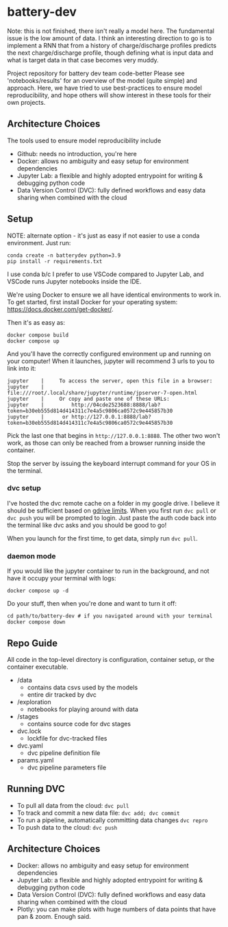 
# battery-dev


Note: this is not finished, there isn't really a model here. The fundamental issue is the low amount of data. I think an interesting direction to go is to implement a RNN that from a history of charge/discharge profiles predicts the next charge/discharge profile, though defining what is input data and what is target data in that case becomes very muddy.

Project repository for battery dev team code-better
Please see 'notebooks/results' for an overview of the model (quite simple) and approach.
Here, we have tried to use best-practices to ensure model reproducibility, and hope others will show interest in these tools for their own projects.
## Architecture Choices
The tools used to ensure model reproducibility include
- Github: needs no introduction, you're here
- Docker: allows no ambiguity and easy setup for environment dependencies
- Jupyter Lab: a flexible and highly adopted entrypoint for writing & debugging python code
- Data Version Control (DVC): fully defined workflows and easy data sharing when combined with the cloud

## Setup

NOTE: alternate option - it's just as easy if not easier to use a conda environment.  Just run:

```console
conda create -n batterydev python=3.9
pip install -r requirements.txt
```

I use conda b/c I prefer to use VSCode compared to Jupyter Lab, and VSCode runs Jupyter notebooks inside the IDE.

We're using Docker to ensure we all have identical environments to work in. To get started, first install Docker for your operating system: https://docs.docker.com/get-docker/.

Then it's as easy as:

```console
docker compose build
docker compose up
```

And you'll have the correctly configured environment up and running on your computer! When it launches, jupyter will recommend 3 urls to you to link into it:

```console
jupyter    |     To access the server, open this file in a browser:
jupyter    |         file:///root/.local/share/jupyter/runtime/jpserver-7-open.html
jupyter    |     Or copy and paste one of these URLs:
jupyter    |         http://04cde2523688:8888/lab?token=b30eb555d814d414311c7e4a5c9806ca0572c9e445857b30
jupyter    |      or http://127.0.0.1:8888/lab?token=b30eb555d814d414311c7e4a5c9806ca0572c9e445857b30
```

Pick the last one that begins in `http://127.0.0.1:8888`. The other two won't work, as those can only be reached from a browser running inside the container.

Stop the server by issuing the keyboard interrupt command for your OS in the terminal.

### dvc setup

I've hosted the dvc remote cache on a folder in my google drive. I believe it should be sufficient based on [gdrive limits](https://support.google.com/a/answer/7338880). When you first run `dvc pull` or `dvc push` you will be prompted to login. Just paste the auth code back into the terminal like dvc asks and you should be good to go!

When you launch for the first time, to get data, simply run `dvc pull`.

### daemon mode

If you would like the jupyter container to run in the background, and not have it occupy your terminal with logs:

```console
docker compose up -d
```

Do your stuff, then when you're done and want to turn it off:

```console
cd path/to/battery-dev # if you navigated around with your terminal
docker compose down
```

## Repo Guide

All code in the top-level directory is configuration, container setup, or the container executable.

- /data
  - contains data csvs used by the models
  - entire dir tracked by dvc
- /exploration
  - notebooks for playing around with data
- /stages
  - contains source code for dvc stages
- dvc.lock
  - lockfile for dvc-tracked files
- dvc.yaml
  - dvc pipeline definition file
- params.yaml
  - dvc pipeline parameters file

## Running DVC

- To pull all data from the cloud: `dvc pull`
- To track and commit a new data file: `dvc add; dvc commit`
- To run a pipeline, automatically committing data changes `dvc repro`
- To push data to the cloud: `dvc push`


## Architecture Choices
- Docker: allows no ambiguity and easy setup for environment dependencies
- Jupyter Lab: a flexible and highly adopted entrypoint for writing & debugging python code
- Data Version Control (DVC): fully defined workflows and easy data sharing when combined with the cloud
- Plotly: you can make plots with huge numbers of data points that have pan & zoom. Enough said.
